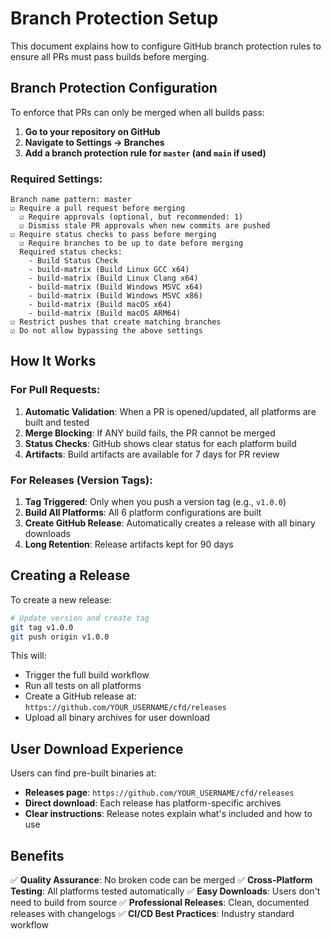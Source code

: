 # Branch Protection Setup

This document explains how to configure GitHub branch protection rules to ensure all PRs must pass builds before merging.

## Branch Protection Configuration

To enforce that PRs can only be merged when all builds pass:

1. **Go to your repository on GitHub**
2. **Navigate to Settings → Branches**
3. **Add a branch protection rule for `master` (and `main` if used)**

### Required Settings:

```
Branch name pattern: master
☑️ Require a pull request before merging
  ☑️ Require approvals (optional, but recommended: 1)
  ☑️ Dismiss stale PR approvals when new commits are pushed
☑️ Require status checks to pass before merging
  ☑️ Require branches to be up to date before merging
  Required status checks:
    - Build Status Check
    - build-matrix (Build Linux GCC x64)
    - build-matrix (Build Linux Clang x64)
    - build-matrix (Build Windows MSVC x64)
    - build-matrix (Build Windows MSVC x86)
    - build-matrix (Build macOS x64)
    - build-matrix (Build macOS ARM64)
☑️ Restrict pushes that create matching branches
☑️ Do not allow bypassing the above settings
```

## How It Works

### For Pull Requests:
1. **Automatic Validation**: When a PR is opened/updated, all platforms are built and tested
2. **Merge Blocking**: If ANY build fails, the PR cannot be merged
3. **Status Checks**: GitHub shows clear status for each platform build
4. **Artifacts**: Build artifacts are available for 7 days for PR review

### For Releases (Version Tags):
1. **Tag Triggered**: Only when you push a version tag (e.g., `v1.0.0`)
2. **Build All Platforms**: All 6 platform configurations are built
3. **Create GitHub Release**: Automatically creates a release with all binary downloads
4. **Long Retention**: Release artifacts kept for 90 days

## Creating a Release

To create a new release:

```bash
# Update version and create tag
git tag v1.0.0
git push origin v1.0.0
```

This will:
- Trigger the full build workflow
- Run all tests on all platforms
- Create a GitHub release at: `https://github.com/YOUR_USERNAME/cfd/releases`
- Upload all binary archives for user download

## User Download Experience

Users can find pre-built binaries at:
- **Releases page**: `https://github.com/YOUR_USERNAME/cfd/releases`
- **Direct download**: Each release has platform-specific archives
- **Clear instructions**: Release notes explain what's included and how to use

## Benefits

✅ **Quality Assurance**: No broken code can be merged
✅ **Cross-Platform Testing**: All platforms tested automatically
✅ **Easy Downloads**: Users don't need to build from source
✅ **Professional Releases**: Clean, documented releases with changelogs
✅ **CI/CD Best Practices**: Industry standard workflow
